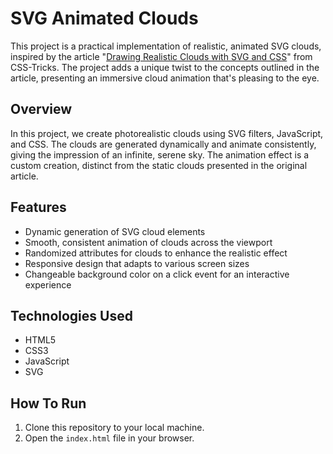 # SVG Animated Clouds

This project is a practical implementation of realistic, animated SVG clouds, inspired by the article "[Drawing Realistic Clouds with SVG and CSS](https://css-tricks.com/drawing-realistic-clouds-with-svg-and-css/)" from CSS-Tricks. The project adds a unique twist to the concepts outlined in the article, presenting an immersive cloud animation that's pleasing to the eye.

## Overview

In this project, we create photorealistic clouds using SVG filters, JavaScript, and CSS. The clouds are generated dynamically and animate consistently, giving the impression of an infinite, serene sky. The animation effect is a custom creation, distinct from the static clouds presented in the original article.

## Features

- Dynamic generation of SVG cloud elements
- Smooth, consistent animation of clouds across the viewport
- Randomized attributes for clouds to enhance the realistic effect
- Responsive design that adapts to various screen sizes
- Changeable background color on a click event for an interactive experience

## Technologies Used

- HTML5
- CSS3
- JavaScript
- SVG

## How To Run

1. Clone this repository to your local machine.
2. Open the `index.html` file in your browser.
